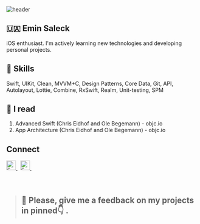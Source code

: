![header](https://capsule-render.vercel.app/api?type=waving&color=gradient&height=200&section=header&text=🇺🇦%20I%27m%20Emin%20Saleck%F0%9F%8C%A9&animation=twinkling&fontSize=40)

## **🇺🇦 Emin Saleck** 

iOS enthusiast. I'm actively learning new technologies and developing personal projects.

## **🔧 Skills**
<p>
Swift, UIKit, Clean, MVVM+C, Design Patterns, Core Data, Git, API, Autolayout, Lottie, Combine, RxSwift, Realm, Unit-testing, SPM
</p>

## **📖 I read**
1. Advanced Swift (Chris Eidhof and Ole Begemann) - objc.io
2. App Architecture (Chris Eidhof and Ole Begemann) - objc.io


## **Connect**
 <a href="https://www.linkedin.com/in/eminsaleck1001/" target="_blank"> 
   <img align="" alt="Emin's LinkedIn" width="25px" src="https://www.vectorlogo.zone/logos/linkedin/linkedin-icon.svg" /> 
 </a> &nbsp;
<a href="mailto:lemin08@gmail.com" target="_blank"> 
   <img align="" alt="Emin's LinkedIn" width="25px" src="https://www.vectorlogo.zone/logos/gmail/gmail-icon.svg" /> 
 </a> &nbsp;
 <br>
<br>
<br>

> ## **🙏 Please, give me a feedback on my projects in pinned👇 .**





